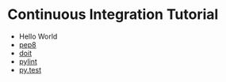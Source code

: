 # Continuous Integration Tutorial #

- Hello World
- [pep8](https://pypi.python.org/pypi/pep8)
- [doit](http://pydoit.org/)
- [pylint](https://pypi.python.org/pypi/pylint/1.4.4)
- [py.test](http://pytest.org/latest/)
